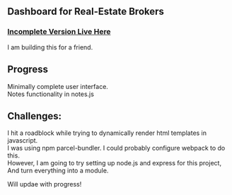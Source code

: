## Dashboard for Real-Estate Brokers
### [Incomplete Version Live Here](https://jacobs-dashboard.surge.sh)

I am building this for a friend.  

## Progress 
Minimally complete user interface.  
Notes functionality in notes.js

## Challenges:  
I hit a roadblock while trying to dynamically render html templates in javascript.  
I was using npm parcel-bundler. I could probably configure webpack to do this.  
However, I am going to try setting up node.js and express for this project,  
And turn everything into a module.  

Will updae with progress!